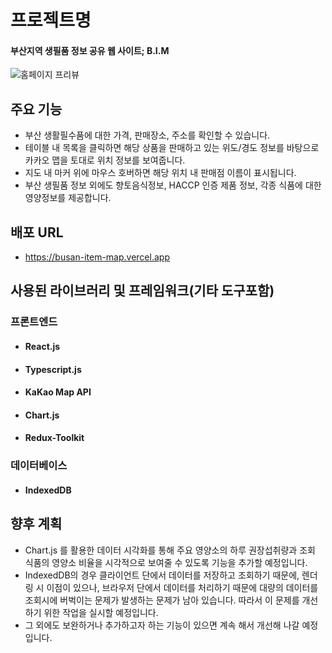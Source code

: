 # 프로젝트명
#### 부산지역 생필품 정보 공유 웹 사이트; B.I.M
<p style="text-aligin:center">
  <img src="https://github.com/youngwan2/busan_item_map/assets/107159871/fb37c04d-1e47-49cd-adf5-29d437f003d6" alt="홈페이지 프리뷰">
  </p>

## 주요 기능
- 부산 생활필수품에 대한 가격, 판매장소, 주소를 확인할 수 있습니다.
- 테이블 내 목록을 클릭하면 해당 상품을 판매하고 있는 위도/경도 정보를 바탕으로 카카오 맵을 토대로 위치 정보를 보여줍니다.
- 지도 내 마커 위에 마우스 호버하면 해당 위치 내 판매점 이름이 표시됩니다.
- 부산 생필품 정보 외에도 향토음식정보, HACCP 인증 제품 정보, 각종 식품에 대한 영양정보를 제공합니다.

## 배포 URL
- <a href="https://busan-item-map.vercel.app" target="__blank">https://busan-item-map.vercel.app</a>


## 사용된 라이브러리 및 프레임워크(기타 도구포함)
### 프론트엔드
- #### React.js
- #### Typescript.js
- #### KaKao Map API
- #### Chart.js
- #### Redux-Toolkit

### 데이터베이스
- #### IndexedDB


## 향후 계획
- Chart.js 를 활용한 데이터 시각화를 통해 주요 영양소의 하루 권장섭취량과 조회 식품의 영양소 비율을 시각적으로 보여줄 수 있도록 기능을 추가할 예정입니다.
- IndexedDB의 경우 클라이언트 단에서 데이터를 저장하고 조회하기 때문에, 렌더링 시 이점이 있으나, 브라우저 단에서 데이터를 처리하기 때문에 대량의 데이터를 조회시에 버벅이는 문제가 발생하는 문제가 남아 있습니다. 따라서 이 문제를 개선하기 위한 작업을 실시할 예정입니다.
- 그 외에도 보완하거나 추가하고자 하는 기능이 있으면 계속 해서 개선해 나갈 예정 입니다.
